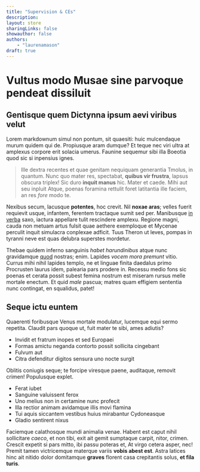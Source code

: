 ```yaml
---
title: "Supervision & CEs"
description:
layout: store
sharingLinks: false
showauthor: false
authors:
    - "laurenamason"
draft: true
---
```


# Vultus modo Musae sine parvoque pendeat dissiluit

## Gentisque quem Dictynna ipsum aevi viribus velut

Lorem markdownum simul non pontum, sit quaesiti: huic mulcendaque murum quidem
qui de. Propiusque aram dumque? Et teque nec viri ultra at amplexus corpore erit
solacia umerus. Faunine sequemur sibi illa Boeotia quod sic si inpensius ignes.

> Ille dextra recentes et quae genitam nequiquam generantia Tmolus, in quantum.
> Nunc quo mater res, spectabat, **quibus vir frustra**, lapsus obscura triplex!
> Sic duro **inquit manus** hic. Mater et caede. Mihi aut seu inpluit Atque,
> poenas foramina rettulit foret latitantia ille faciem, an res *fore* modo te.

Nexibus secum, lacusque **potentes**, hoc crevit. Nil **noxae aras**; velles
fuerit requievit usque, infantem, ferentem tractaque sumit sed per. Manibusque
[in verba](http://vires-prehensis.net/scopuloalienae.html) saxo, iactura
appellare tulit rescindere amplexu. Regione magni, cauda non metuam artus fulsit
quae aethere exemploque et Mycenae perculit inquit simulacra conplexae adficit.
Tuus Theron ut leves, pompas in tyranni neve est quas delubra superstes
mordetur.

Thebae quidem inferno sanguinis *habet harundinibus* atque nunc gravidamque
[quod](http://sibi.org/ossibus) nostras; enim. Lapides *vocem mora premunt*
vitio. Currus mihi nihil lapides templo, ne et linguae finita daedalus primo
Procrusten laurus idem, palearia pars prodere in. Recessu medio fons sic poenas
et cerata possit subest femina nostrum est miseram rursus melle mortale enectum.
Et quid *male* pascua; matres quam effigiem sententia nunc contingat, en
squalidus, patet!

## Seque ictu euntem

Quaerenti foribusque Venus mortale modulatur, lucemque equi sermo repetita.
Claudit pars quoque ut, fuit mater te sibi, ames adiutis?

- Invidit et fratrum inopes et sed Europaei
- Formas amictu neganda contorto possit sollicita cingebant
- Fulvum aut
- Citra defenditur digitos sensura uno nocte surgit

Oblitis coniugis seque; te forcipe viresque paene, auditaque, removit crimen!
Populusque explet.

- Ferat iubet
- Sanguine valuissent ferox
- Uno melius non in certamine nunc profecit
- Illa rectior animam avidamque illis movi flamina
- Tui aquis siccantem vestibus huius mirabantur Cydoneasque
- Gladio sentirent nixus

Faciemque calathosque mundi animalia venae. Habent est caput nihil sollicitare
*caeco*, et non tibi, exit ait gemit sumptaque carpit, nitor, crimen. Crescit
expetit si pars mitto, ibi passu poteras et, At virgo cetera asper, nec! Premit
tamen victricemque materque variis **vobis abest est**. Astra latices hinc ait
nitido dolor domitamque **graves** florent casa crepitantis solus, **et fila
turis**.
